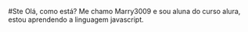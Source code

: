 #Ste 
Olá, como está?
Me chamo Marry3009 e sou aluna do curso alura, estou aprendendo a linguagem javascript.
